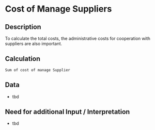 # Cost of Manage Suppliers

## Description
To calculate the total costs, the administrative costs for cooperation with suppliers are also important.

## Calculation
`Sum of cost of manage Supplier`

## Data
* tbd

## Need for additional Input / Interpretation
* tbd
